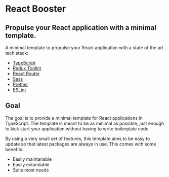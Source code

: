 # React Booster
## Propulse your React application with a minimal template.

A minimal template to propulse your React application with a state of the art tech stack:
* [TypeScript](https://www.typescriptlang.org/)
* [Redux Toolkit](https://redux-toolkit.js.org/)
* [React Router](https://reactrouter.com/)
* [Sass](https://sass-lang.com/)
* [Prettier](https://prettier.io/)
* [ESLint](https://eslint.org/)

## Goal
The goal is to provide a minimal template for React applications in TypeScript. The template is meant to be as minimal as possible, just enough to kick start your application without having to write boilerplate code.

By using a very small set of features, this template aims to be easy to update so that latest packages are always in use. This comes with some benefits:
* Easily maintanable
* Easily extandable
* Suits most needs